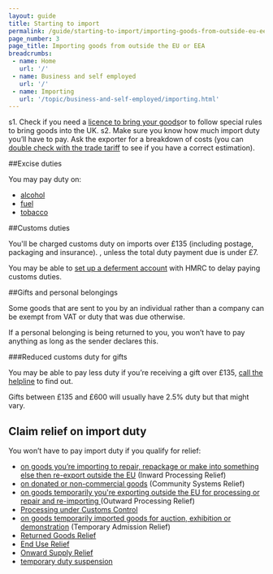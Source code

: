 ```yaml
---
layout: guide
title: Starting to import
permalink: /guide/starting-to-import/importing-goods-from-outside-eu-eea.html
page_number: 3
page_title: Importing goods from outside the EU or EEA
breadcrumbs:
 - name: Home
   url: '/'
 - name: Business and self employed
   url: '/'
 - name: Importing
   url: '/topic/business-and-self-employed/importing.html'   
---
```

s1. Check if you need a [licence to bring your goods](/guide/starting-to-import/import-licences.html)or to follow special rules to bring goods into the UK.
s2. Make sure you know how much import duty you’ll have to pay. Ask the exporter for a breakdown of costs (you can [double check  with the trade tariff]((/start/trade-tariff.html)) to see if you have a correct estimation).


##Excise duties

You may pay duty on:

- [alcohol](/topic/business-tax/alcohol-duties)   
- [fuel](/topic/business-tax/fuel-duty)   
- [tobacco](/topic/business-tax/tobacco-products-duty)  

##Customs duties

You'll be charged customs duty on imports over £135 (including postage, packaging and insurance). , unless the total duty payment due is under £7.

You may be able to [set up a deferment account](/delay-paying-customs-duty-when-you-import-goods.html) with HMRC to delay paying customs duties.

##Gifts and personal belongings

Some goods that are sent to you by an individual rather than a company can be exempt from VAT or duty that was due otherwise.

If a personal belonging is being returned to you, you won’t have to pay anything as long as the sender declares this.

###Reduced customs duty for gifts

You may be able to pay less duty if you’re receiving a gift over £135, [call the helpline](https://www.gov.uk/government/organisations/hm-revenue-customs/contact/customs-international-trade-and-excise-enquiries) to find out. 

Gifts between £135 and £600 will usually have 2.5% duty but that might vary.

## Claim relief on import duty

You won’t have to pay import duty if you qualify for relief:

- [on goods you’re importing to repair, repackage or make into something else then re-export outside the EU](/guide/duty-relief-import-goods-processing/overview.html) (Inward Processing Relief)
- [on donated or non-commercial goods](/guide/relief-on-donated-noncommercial-goods/who-can-claim-relief.html) (Community Systems Relief)
- [on goods temporarily you're exporting outside the EU for processing or repair and re-importing ](/guide/outward-processing-relief/overview.html) (Outward Processing Relief)
- [Processing under Customs Control](/guide/processing-under-customs-control-relief-customs-warehousing/overview.html)
- [on goods temporarily imported goods for auction, exhibition or demonstration](/guide/temporary-admission-relief/overview.html) (Temporary Admission Relief)
- [Returned Goods Relief](/guide/returned-goods-relief/overview.html)
- [End Use Relief](/guide/end-use-relief/overview.html)
- [Onward Supply Relief](/guide/onward-supply-relief/overview.html)
- [temporary duty suspension](/guide/temporary-duty-suspensions/overview.html)

